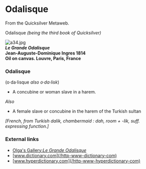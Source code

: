 
# Odalisque

From the Quicksilver Metaweb.

Odalisque *(being the third book of Quicksilver)*
  
  


![a34.jpg](/images/a34.jpg)  
***Le Grande Odalisque*  
Jean-Auguste-Dominique Ingres 1814  
Oil on canvas. Louvre, Paris, France**

### Odalisque



(o·da·lisque *also o·da·lisk*)  

* A concubine or woman slave in a harem.


*Also*

* A female slave or concubine in the harem of the Turkish sultan

*[French, from Turkish dalik, chambermaid : dah, room + -lik, suff. expressing function.]*  
  
  
  


### External links


* [Olga's Gallery:*Le Grande Odalisque*](/http-www-abcgallery-com-i-ingres-ingres56-html)
* [www.dictionary.com](/http-www-dictionary-com)
* [www.hyperdictionary.com](/http-www-hyperdictionary-com)
